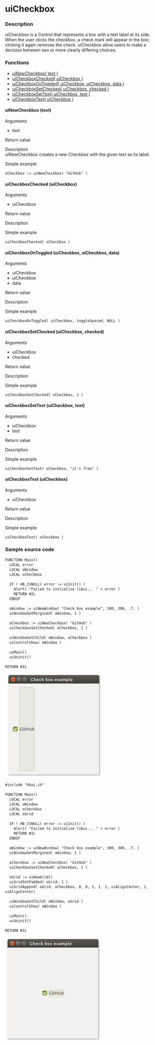 # **uiCheckbox**

### Description
uiCheckbox is a Control that represents a box with a text label at its side. When the user clicks the checkbox, a check mark will appear in the box; clicking it again removes the check.
uiCheckbox allow users to make a decision between two or more clearly differing choices.

### Functions

- [uiNewCheckbox( text )](#uinewcheckbox-text)
- [uiCheckboxChecked( uiCheckbox )](#uicheckboxchecked-uicheckbox)
- [uiCheckboxOnToggled( uiCheckbox, uiCheckbox, data )](#uicheckboxontoggled-uicheckbox-uicheckbox-data)
- [uiCheckboxSetChecked( uiCheckbox, checked )](#uicheckboxsetchecked-uicheckbox-checked)
- [uiCheckboxSetText( uiCheckbox, text )](#uicheckboxsettext-uicheckbox-text)
- [uiCheckboxText( uiCheckbox )](#uicheckboxtext-uicheckbox)


#### uiNewCheckbox (text)
Arguments
- text

Return value

Description <br>
uiNewCheckbox creates a new Checkbox with the given text as its label.

Simple example
```harbour
oCheckbox := uiNewCheckbox( "GitHub" )
```
#### uiCheckboxChecked (uiCheckbox)
Arguments
- uiCheckbox

Return value

Description

Simple example
```harbour
uiCheckboxChecked( oCheckbox )
```
#### uiCheckboxOnToggled (uiCheckbox, uiCheckbox, data)
Arguments
- uiCheckbox
- uiCheckbox
- data

Return value

Description

Simple example
```harbour
uiCheckboxOnToggled( uiCheckbox, toggleSpaced, NULL )
```
#### uiCheckboxSetChecked (uiCheckbox, checked)
Arguments
- uiCheckbox
- checked

Return value

Description

Simple example
```harbour
uiCheckboxSetChecked( oCheckbox, 1 )
```
#### uiCheckboxSetText (uiCheckbox, text)
Arguments
- uiCheckbox
- text

Return value

Description

Simple example
```harbour
uiCheckboxSetText( oCheckbox, "it's free" )
```
#### uiCheckboxText (uiCheckbox)
Arguments
- uiCheckbox

Return value

Description

Simple example
```harbour
uiCheckboxText( oCheckbox )
```
### Sample source code
```harbour
FUNCTION Main()
  LOCAL error
  LOCAL oWindow
  LOCAL oCheckbox

  IF ! HB_ISNULL( error := uiInit() )
    Alert( "Failed to initialize libui... " + error )
    RETURN NIL
  ENDIF

  oWindow := uiNewWindow( "Check box example", 300, 300, .T. )
  uiWindowSetMargined( oWindow, 1 )

  oCheckbox := uiNewCheckbox( "GitHub" )
  uiCheckboxSetChecked( oCheckbox, 1 )

  uiWindowSetChild( oWindow, oCheckbox )
  uiControlShow( oWindow )

  uiMain()
  uiUninit()

RETURN NIL
```
![Linux](ss/checkbox_01.png "With family Linux Ubuntu desktop, based on GNOME")
```harbour
#include "hbui.ch"

FUNCTION Main()
  LOCAL error
  LOCAL oWindow
  LOCAL oCheckbox
  LOCAL oGrid

  IF ! HB_ISNULL( error := uiInit() )
    Alert( "Failed to initialize libui... " + error )
    RETURN NIL
  ENDIF

  oWindow := uiNewWindow( "Check box example", 300, 300, .T. )
  uiWindowSetMargined( oWindow, 1 )

  oCheckbox := uiNewCheckbox( "GitHub" )
  uiCheckboxSetChecked( oCheckbox, 1 )

  oGrid := uiNewGrid()
  uiGridSetPadded( oGrid, 1 )
  uiGridAppend( oGrid, oCheckbox, 0, 0, 1, 1, 1, uiAlignCenter, 1, uiAlignCenter)
	
  uiWindowSetChild( oWindow, oGrid )
  uiControlShow( oWindow )

  uiMain()
  uiUninit()

RETURN NIL
```
![Linux](ss/checkbox_02.png "With family Linux Ubuntu desktop, based on GNOME")